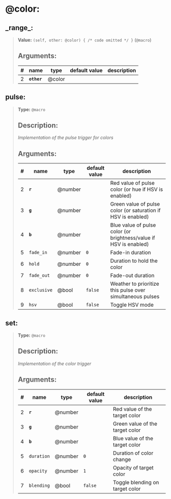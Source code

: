   

# **@color**: 
 
## **\_range\_**:

> **Value:** `(self, other: @color) { /* code omitted */ }` (`@macro`) 
>
>## Arguments:
>
>| # | name | type | default value | description |
>| - | ---- | ---- | ------------- | ----------- |
>| 2 | **`other`** | @color | | |
>  
>  
>

## **pulse**:

> **Type:** `@macro` 
>
>## Description: 
> _Implementation of the pulse trigger for colors_
>## Arguments:
>
>| # | name | type | default value | description |
>| - | ---- | ---- | ------------- | ----------- |
>| 2 | **`r`** | @number | |Red value of pulse color (or hue if HSV is enabled) |
>  | 3 | **`g`** | @number | |Green value of pulse color (or saturation if HSV is enabled) |
>  | 4 | **`b`** | @number | |Blue value of pulse color (or brightness/value if HSV is enabled) |
>  | 5 | `fade_in` | @number | `0` |Fade-in duration |
>  | 6 | `hold` | @number | `0` |Duration to hold the color |
>  | 7 | `fade_out` | @number | `0` |Fade-out duration |
>  | 8 | `exclusive` | @bool | `false` |Weather to prioritize this pulse over simultaneous pulses |
>  | 9 | `hsv` | @bool | `false` |Toggle HSV mode |
>  
>  
>

## **set**:

> **Type:** `@macro` 
>
>## Description: 
> _Implementation of the color trigger_
>## Arguments:
>
>| # | name | type | default value | description |
>| - | ---- | ---- | ------------- | ----------- |
>| 2 | **`r`** | @number | |Red value of the target color |
>  | 3 | **`g`** | @number | |Green value of the target color |
>  | 4 | **`b`** | @number | |Blue value of the target color |
>  | 5 | `duration` | @number | `0` |Duration of color change |
>  | 6 | `opacity` | @number | `1` |Opacity of target color |
>  | 7 | `blending` | @bool | `false` |Toggle blending on target color |
>  
>  
>
